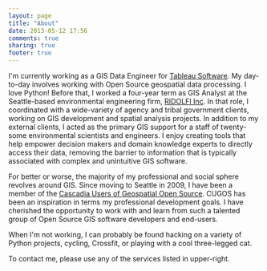 ```yaml
---
layout: page
title: "About"
date: 2013-05-12 17:56
comments: true
sharing: true
footer: true
---
```


I'm currently working as a GIS Data Engineer for [Tableau Software](http://www.tableausoftware.com).
My day-to-day involves working with Open Source geospatial data processing. I love Python!
Before that, I worked a four-year term as GIS Analyst at the Seattle-based environmental engineering firm,
[RIDOLFI Inc](http://www.ridolfi.com). In that role, I coordinated with a wide-variety of agency and
tribal government clients, working on GIS development and spatial analysis projects.
In addition to my external clients, I acted as the primary GIS support for a staff of
twenty-some environmental scientists and engineers. I enjoy creating tools that help empower
decision makers and domain knowledge experts to directly access their data, removing the
barrier to information that is typically associated with complex and unintuitive GIS software.

For better or worse, the majority of my professional and social sphere revolves around GIS.
Since moving to Seattle in 2009, I have been a member of the [Cascadia Users of Geospatial
Open Source](http://www.cugos.org). CUGOS has been an inspiration in terms my professional
development goals. I have cherished the opportunity to work with and learn from such a
talented group of Open Source GIS software developers and end-users.

When I'm not working, I can probably be found hacking on a variety of Python projects,
cycling, Crossfit, or playing with a cool three-legged cat.

To contact me, please use any of the services listed in upper-right.
